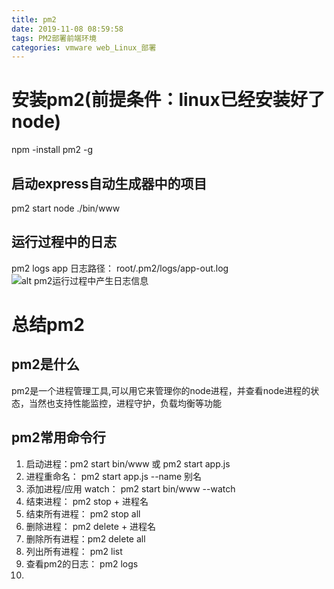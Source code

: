 ```yaml
---
title: pm2
date: 2019-11-08 08:59:58
tags: PM2部署前端环境
categories: vmware web_Linux_部署
---
```


# 安装pm2(前提条件：linux已经安装好了node)
npm -install pm2 -g
## 启动express自动生成器中的项目
pm2 start node ./bin/www
## 运行过程中的日志
pm2 logs app
日志路径： root/.pm2/logs/app-out.log
![alt pm2运行过程中产生日志信息](/images/node/pm2_1/pm2_logs_1.png)

# 总结pm2
## pm2是什么
pm2是一个进程管理工具,可以用它来管理你的node进程，并查看node进程的状态，当然也支持性能监控，进程守护，负载均衡等功能
## pm2常用命令行
1. 启动进程：pm2 start bin/www 或 pm2 start app.js
2. 进程重命名： pm2 start app.js --name 别名
3.  添加进程/应用 watch： pm2 start bin/www --watch
4. 结束进程： pm2 stop + 进程名
5. 结束所有进程： pm2 stop all
6. 删除进程： pm2 delete + 进程名
7. 删除所有进程：pm2 delete all 
8. 列出所有进程： pm2 list
9. 查看pm2的日志： pm2 logs
10.

